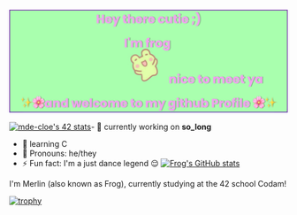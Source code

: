 [![MasterHead](https://raw.githubusercontent.com/codingfrog27/codingfrog27/main/banner.png)](https://github.com/codingfrog27)

[![mde-cloe's 42 stats](https://badge42.vercel.app/api/v2/cl6aq7snp000609l16df3jlsk/stats?cursusId=21&coalitionId=58)](https://github.com/JaeSeoKim/badge42)- 🔭  currently working on __so_long__
- 🌱 learning C 
- 🌸 Pronouns: he/they
- ⚡ Fun fact: I'm a just dance legend 😌
[![Frog's GitHub stats](https://github-readme-stats.vercel.app/api?username=codingfrog27)](https://github.com/anuraghazra/github-readme-stats) 



I'm Merlin (also known as Frog), currently studying at the 42 school Codam!

[![trophy](https://github-profile-trophy.vercel.app/?username=codingfrog27)](https://github.com/ryo-ma/github-profile-trophy)

